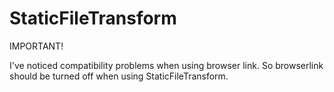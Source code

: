 ﻿
# StaticFileTransform

IMPORTANT!

I've noticed compatibility problems when using browser link. 
So browserlink should be turned off when using StaticFileTransform.